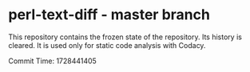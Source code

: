 # perl-text-diff - master branch

This repository contains the frozen state of the repository.
Its history is cleared. It is used only for static code
analysis with Codacy.

Commit Time: 1728441405
